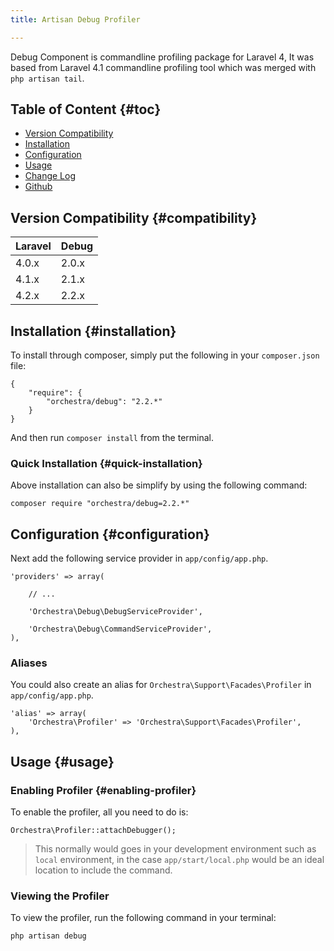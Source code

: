 ```yaml
---
title: Artisan Debug Profiler

---
```


Debug Component is commandline profiling package for Laravel 4, It was based from Laravel 4.1 commandline profiling tool which was merged with `php artisan tail`.

## Table of Content {#toc}

* [Version Compatibility](#compatibility)
* [Installation](#installation)
* [Configuration](#configuration)
* [Usage](#usage)
* [Change Log]({doc-url}/components/debug/changes#v2-2)
* [Github](https://github.com/orchestral/debug)

## Version Compatibility {#compatibility}

Laravel    | Debug
:----------|:----------
 4.0.x     | 2.0.x
 4.1.x     | 2.1.x
 4.2.x     | 2.2.x

## Installation {#installation}

To install through composer, simply put the following in your `composer.json` file:

	{
		"require": {
			"orchestra/debug": "2.2.*"
		}
	}

And then run `composer install` from the terminal.

### Quick Installation {#quick-installation}

Above installation can also be simplify by using the following command:

	composer require "orchestra/debug=2.2.*"

## Configuration {#configuration}

Next add the following service provider in `app/config/app.php`.

	'providers' => array(

		// ...

		'Orchestra\Debug\DebugServiceProvider',

		'Orchestra\Debug\CommandServiceProvider',
	),

### Aliases

You could also create an alias for `Orchestra\Support\Facades\Profiler` in `app/config/app.php`.

	'alias' => array(
		'Orchestra\Profiler' => 'Orchestra\Support\Facades\Profiler',
	),

## Usage {#usage}

### Enabling Profiler {#enabling-profiler}

To enable the profiler, all you need to do is:

	Orchestra\Profiler::attachDebugger();

> This normally would goes in your development environment such as `local` environment, in the case `app/start/local.php` would be an ideal location to include the command.

### Viewing the Profiler

To view the profiler, run the following command in your terminal:

	php artisan debug
